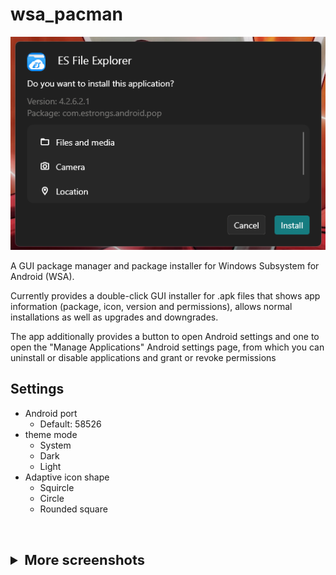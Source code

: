 # wsa_pacman

![Installer](README/screenshots/installer.png?raw=true "Installer")

A GUI package manager and package installer for Windows Subsystem for Android (WSA).

Currently provides a double-click GUI installer for .apk files that shows app information (package, icon, version and permissions), allows normal installations as well as upgrades and downgrades.

The app additionally provides a button to open Android settings and one to open the "Manage Applications" Android settings page, from which you can uninstall or disable applications and grant or revoke permissions

## Settings

- Android port
  - Default: 58526
- theme mode 
  - System
  - Dark
  - Light
- Adaptive icon shape
  - Squircle
  - Circle
  - Rounded square

<ruby><h2></ruby>
<details>
  <summary><small><small>
  <ruby><h2></ruby>
More screenshots
  </h2>

  
  </summary>
  

  ![Installing](README/screenshots/installing.png?raw=true "Installing")
  ![Installed](README/screenshots/installed.png?raw=true "Installed")
  ![Downgrade](README/screenshots/downgrade.png?raw=true "Downgrade")
  ![Main screen](README/screenshots/main_screen.png?raw=true "Main screen")
  ![Settings](README/screenshots/settings_screen.png?raw=true "Settings")
</details>
